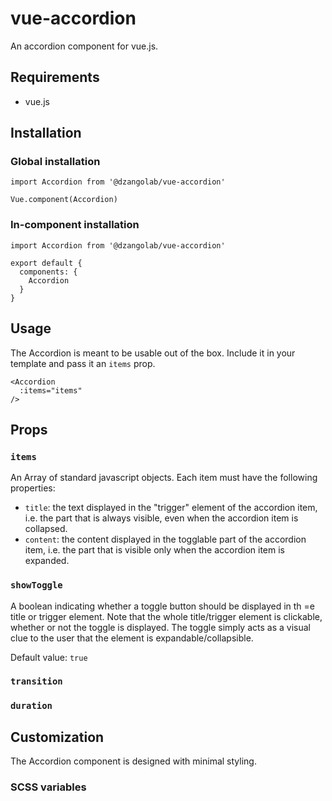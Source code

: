 # vue-accordion

An accordion component for vue.js.

## Requirements

* vue.js

## Installation

### Global installation

```
import Accordion from '@dzangolab/vue-accordion'

Vue.component(Accordion)
```

### In-component installation

```
import Accordion from '@dzangolab/vue-accordion'

export default {
  components: {
    Accordion
  }
}
```

## Usage

The Accordion is meant to be usable out of the box. Include it in your template
and pass it an `items` prop.

```
<Accordion
  :items="items"
/>
```

## Props

### `items`

An Array of standard javascript objects. Each item must have the following properties:

* `title`: the text displayed in the "trigger" element of the accordion item, i.e. the part that is always visible, even when the accordion item is collapsed.
* `content`: the content displayed in the togglable part of the accordion item, i.e. the part that is visible only when the accordion item is expanded.

### `showToggle`

A boolean indicating whether a toggle button should be displayed in th =e title or trigger element. Note that the whole title/trigger element is clickable, whether or not the toggle is displayed. The toggle simply acts as a visual clue to the user that the element is expandable/collapsible.

Default value: `true`

### `transition`

### `duration`

## Customization

The Accordion component is designed with minimal styling.

### SCSS variables


